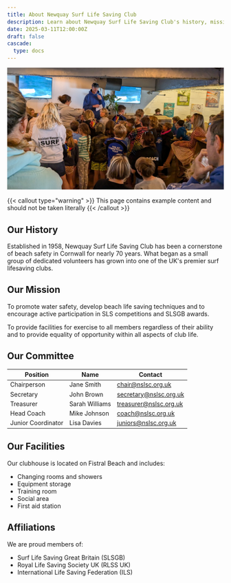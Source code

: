 ```yaml
---
title: About Newquay Surf Life Saving Club
description: Learn about Newquay Surf Life Saving Club's history, mission, and values
date: 2025-03-11T12:00:00Z
draft: false
cascade:
  type: docs
---
```


![2024 awards at Fistral Beach Bar](PXL_20240721_112113350__beach_bar_awards_cropped.jpg)

{{< callout type="warning" >}}
  This page contains example content and should not be taken literally
{{< /callout >}}

## Our History

Established in 1958, Newquay Surf Life Saving Club has been a cornerstone of beach safety in Cornwall for nearly 70 years. What began as a small group of dedicated volunteers has grown into one of the UK's premier surf lifesaving clubs.

## Our Mission

To promote water safety, develop beach life saving techniques and to encourage active participation in SLS competitions and SLSGB awards.

To provide facilities for exercise to all members regardless of their ability and to provide equality of opportunity within all aspects of club life.

## Our Committee

| Position | Name | Contact |
|----------|------|---------|
| Chairperson | Jane Smith | chair@nslsc.org.uk |
| Secretary | John Brown | secretary@nslsc.org.uk |
| Treasurer | Sarah Williams | treasurer@nslsc.org.uk |
| Head Coach | Mike Johnson | coach@nslsc.org.uk |
| Junior Coordinator | Lisa Davies | juniors@nslsc.org.uk |

## Our Facilities

Our clubhouse is located on Fistral Beach and includes:

- Changing rooms and showers
- Equipment storage
- Training room
- Social area
- First aid station

## Affiliations

We are proud members of:

- Surf Life Saving Great Britain (SLSGB)
- Royal Life Saving Society UK (RLSS UK)
- International Life Saving Federation (ILS)
